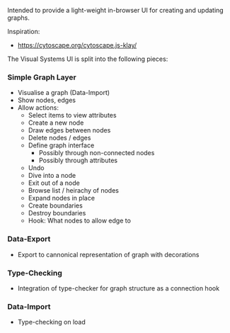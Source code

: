 

Intended to provide a light-weight in-browser UI for creating and updating graphs.

Inspiration:

* https://cytoscape.org/cytoscape.js-klay/

The Visual Systems UI is split into the following pieces:

### Simple Graph Layer

* Visualise a graph (Data-Import)
* Show nodes, edges
* Allow actions:
	- Select items to view attributes
	- Create a new node
	- Draw edges between nodes
	- Delete nodes / edges
	- Define graph interface
		+ Possibly through non-connected nodes
		+ Possibly through attributes
	- Undo
	- Dive into a node
	- Exit out of a node
	- Browse list / heirachy of nodes
	- Expand nodes in place
	- Create boundaries
	- Destroy boundaries
	- Hook: What nodes to allow edge to

### Data-Export

* Export to cannonical representation of graph with decorations

### Type-Checking

* Integration of type-checker for graph structure as a connection hook

### Data-Import

* Type-checking on load
